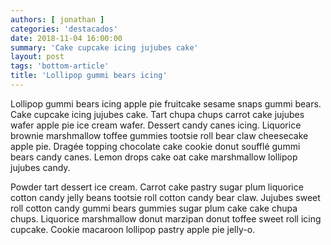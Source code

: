```yaml
---
authors: [ jonathan ]
categories: 'destacados'
date: 2018-11-04 16:00:00
summary: 'Cake cupcake icing jujubes cake'
layout: post
tags: 'bottom-article'
title: 'Lollipop gummi bears icing'
---
```


Lollipop gummi bears icing apple pie fruitcake sesame snaps gummi bears. Cake cupcake icing jujubes cake. Tart chupa chups carrot cake jujubes wafer apple pie ice cream wafer. Dessert candy canes icing. Liquorice brownie marshmallow toffee gummies tootsie roll bear claw cheesecake apple pie. Dragée topping chocolate cake cookie donut soufflé gummi bears candy canes. Lemon drops cake oat cake marshmallow lollipop jujubes candy.

Powder tart dessert ice cream. Carrot cake pastry sugar plum liquorice cotton candy jelly beans tootsie roll cotton candy bear claw. Jujubes sweet roll cotton candy gummi bears gummies sugar plum cake cake chupa chups. Liquorice marshmallow donut marzipan donut toffee sweet roll icing cupcake. Cookie macaroon lollipop pastry apple pie jelly-o.
